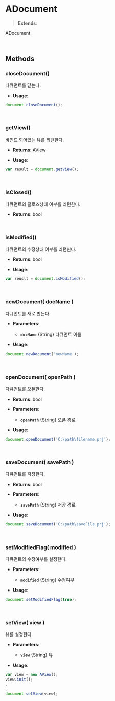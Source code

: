 # ADocument
> **Extends**: 

ADocument

<br/>

## Methods

### closeDocument()

다큐먼트를 닫는다.

* **Usage**: 
```js
document.closeDocument();
```

<br/>

### getView()

바인드 되어있는 뷰를 리턴한다.

* **Returns**: AView

* **Usage**: 
```js
var result = document.getView();
```

<br/>

### isClosed()

다큐먼트의 클로즈상태 여부를 리턴한다.

* **Returns**: bool

<br/>

### isModified()

다큐먼트의 수정상태 여부를 리턴한다.

* **Returns**: bool

* **Usage**: 
```js
var reuslt = document.isModified();
```

<br/>

### newDocument( docName )

다큐먼트를 새로 만든다.

* **Parameters**: 
	* **`docName`** {String} 다큐먼트 이름

* **Usage**: 
```js
document.newDocument('newName');
```

<br/>

### openDocument( openPath )

다큐먼트를 오픈한다.

* **Returns**: bool

* **Parameters**: 
	* **`openPath`** {String} 오픈 경로

* **Usage**: 
```js
document.openDocument('C:\path\filename.prj');
```

<br/>

### saveDocument( savePath )

다큐먼트를 저장한다.

* **Returns**: bool

* **Parameters**: 
	* **`savePath`** {String} 저장 경로

* **Usage**: 
```js
document.saveDocument('C:\path\saveFile.prj');
```

<br/>

### setModifiedFlag( modified )

다큐먼트의 수정여부를 설정한다.

* **Parameters**: 
	* **`modified`** {String} 수정여부

* **Usage**: 
```js
document.setModifiedFlag(true);
```

<br/>

### setView( view )

뷰를 설정한다.

* **Parameters**: 
	* **`view`** {String} 뷰

* **Usage**: 
```js
var view = new AView();
view.init();
.
.
document.setView(view);
```

<br/>
<br/>
